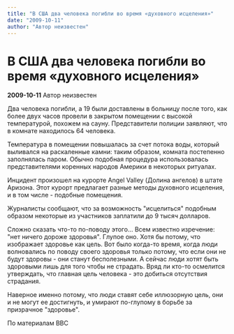 ```yaml
---
title: "В США два человека погибли во время «духовного исцеления»"
date: "2009-10-11"
author: "Автор неизвестен"
---
```


# В США два человека погибли во время «духовного исцеления»

**2009-10-11** Автор неизвестен

Два человека погибли, а 19 были доставлены в больницу после того, как более двух часов провели в закрытом помещении с высокой температурой, похожем на сауну. Представители полиции заявляют, что в комнате находилось 64 человека.

Температура в помещении повышалась за счет потока воды, который выливался на раскаленные камни: таким образом, комната постепенно заполнялась паром. Обычно подобная процедура использовалась представителями коренных народов Америки в некоторых ритуалах.

Инцидент произошел на курорте Angel Valley (Долина ангелов) в штате Аризона. Этот курорт предлагает разные методы духовного исцеления, и в том числе - подобные помещения.

Журналисты сообщают, что за возможность "исцелиться" подобным образом некоторые из участников заплатили до 9 тысяч долларов.

Сложно сказать что-то по-поводу этого... Всем известно изречение: "нет ничего дороже здоровья". Глупое оно. Хотя бы потому, что изображает здоровье как цель. Вот было когда-то время, когда люди волновались по поводу своего здоровья только потому, что если они не будут здоровы - они станут бесполезными. А сейчас люди хотят быть здоровыми лишь для того чтобы не страдать. Вряд ли кто-то осмелится утверждать, что главная цель человека - это добиться отсутствия страдания.

Наверное именно потому, что люди ставят себе иллюзорную цель, они и не могут ее достигнуть, и умирают по-глупому в борьбе за призрачное "здоровье".

По материалам BBC